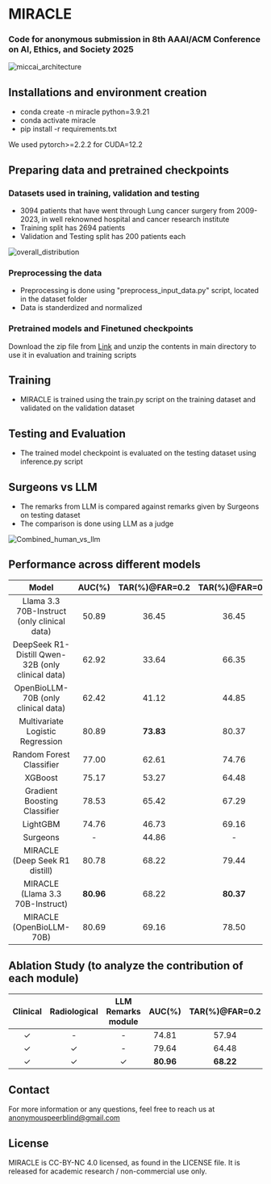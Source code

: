 # MIRACLE
### Code for anonymous submission in 8th AAAI/ACM Conference on AI, Ethics, and Society 2025

![miccai_architecture](https://github.com/user-attachments/assets/01217517-11d7-4f23-966f-523c6105a8e3)

## Installations and environment creation
- conda create -n miracle python=3.9.21
- conda activate miracle
- pip install -r requirements.txt

We used pytorch>=2.2.2 for CUDA=12.2

## Preparing data and pretrained checkpoints

### Datasets used in training, validation and testing
- 3094 patients that have went through Lung cancer surgery from 2009-2023, in well reknowned hospital and cancer research institute
- Training split has 2694 patients
- Validation and Testing split has 200 patients each

![overall_distribution](https://github.com/user-attachments/assets/249cb466-7c4c-4c1d-93a6-abcd3ccae9eb)

### Preprocessing the data
- Preprocessing is done using "preprocess_input_data.py" script, located in the dataset folder
- Data is standerdized and normalized

### Pretrained models and Finetuned checkpoints
Download the zip file from [Link](https://drive.google.com/file/d/1BUGv8cFfFLRkmhflzNGgPDKml0qFLgO5/view?usp=sharing) and unzip the contents in main directory to use it in evaluation and training scripts

## Training
- MIRACLE is trained using the train.py script on the training dataset and validated on the validation dataset

## Testing and Evaluation
- The trained model checkpoint is evaluated on the testing dataset using inference.py script

## Surgeons vs LLM
- The remarks from LLM is compared against remarks given by Surgeons on testing dataset
- The comparison is done using LLM as a judge

![Combined_human_vs_llm](https://github.com/user-attachments/assets/67ac47a1-7870-466b-a6f3-2b273e216151)

## Performance across different models
|Model | AUC(%) | TAR(%)@FAR=0.2 | TAR(%)@FAR=0.3 |
| :---: | :---: | :---: | :---: |
|Llama 3.3 70B-Instruct (only clinical data) | 50.89 | 36.45 | 36.45 |
|DeepSeek R1-Distill Qwen-32B (only clinical data) | 62.92 | 33.64 | 66.35 |
|OpenBioLLM-70B (only clinical data) | 62.42 | 41.12 | 44.85 |
|Multivariate Logistic Regression | 80.89 | **73.83** | 80.37 |
|Random Forest Classifier | 77.00 | 62.61 | 74.76 |
|XGBoost | 75.17 | 53.27 | 64.48 |
|Gradient Boosting Classifier | 78.53 | 65.42 | 67.29 |
|LightGBM | 74.76 | 46.73 | 69.16 |
|Surgeons | &hyphen; | 44.86 | &hyphen; |
|MIRACLE (Deep Seek R1 distill) | 80.78 | 68.22 | 79.44 |
|MIRACLE (Llama 3.3 70B-Instruct) | **80.96** | 68.22 | **80.37** |
|MIRACLE (OpenBioLLM-70B) | 80.69 | 69.16 | 78.50 |

## Ablation Study (to analyze the contribution of each module)
|Clinical | Radiological | LLM Remarks module | AUC(%) | TAR(%)@FAR=0.2 | TAR(%)@FAR=0.3 |
| :---: | :---: | :---: | :---: | :---: | :---: |
| &check; | &hyphen; | &hyphen; | 74.81 | 57.94 | 66.35 |
| &check; | &check; | &hyphen; | 79.64 | 64.48 | 76.64 |
| &check; | &check; | &check; | **80.96** | **68.22** | **80.37** |

## Contact
For more information or any questions, feel free to reach us at anonymouspeerblind@gmail.com

## License
MIRACLE is CC-BY-NC 4.0 licensed, as found in the LICENSE file. It is released for academic research / non-commercial use only.
